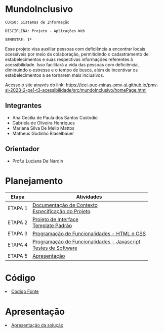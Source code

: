 # MundoInclusivo

`CURSO: Sistemas de Informação`

`DISCIPLINA: Projeto - Aplicações Web`

`SEMESTRE: 1º`

Esse projeto visa auxiliar pessoas com deficiência a encontrar locais acessíveis por meio da colaboração, permitidindo o cadastramento de estabelecimentos e suas respectivas informações referentes à acessibilidade. Isso facilitará a vida das pessoas com deficiência, diminuindo o estresse e o tempo de busca, além de incentivar os estabelecimentos a se tornarem mais inclusivos.

Acesse o site através do link: https://icei-puc-minas-pmv-si.github.io/pmv-si-2023-2-pe1-t3-acessibilidade/src/mundoInclusivo/homePage.html

## Integrantes

* Ana Cecilia de Paula dos Santos Custodio
* Gabriela de Oliveira Henriques
* Mariana Silva De Mello Mattos
* Matheus Godinho Blaselbauer
  
## Orientador

* Prof.a Luciana De Nardin

# Planejamento

| Etapa         | Atividades |
|  :----:   | ----------- |
| ETAPA 1         |[Documentação de Contexto](docs/context.md) <br> [Especificação do Projeto](docs/especification.md) |
| ETAPA 2         |[Projeto de Interface](docs/interface.md) <br> [Template Padrão](docs/template.md) |
| ETAPA 3         |[Programação de Funcionalidades - HTML e CSS](docs/development.md) |
| ETAPA 4        |[Programação de Funcionalidades - Javascript](docs/development.md) <br> [Testes de Software ](docs/tests.md) |
| ETAPA 5         | [Apresentação](presentation/README.md) |

# Código

<li><a href="src/README.md"> Código Fonte</a></li>

# Apresentação

<li><a href="presentation/README.md"> Apresentação da solução</a></li>
